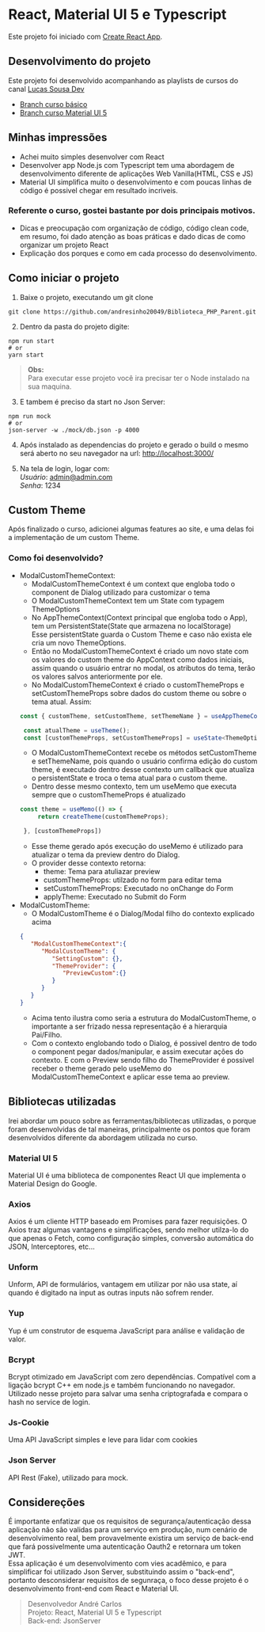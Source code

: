 # React, Material UI 5 e Typescript

Este projeto foi iniciado com [Create React App](https://github.com/facebook/create-react-app).

## Desenvolvimento do projeto
Este projeto foi desenvolvido acompanhando as playlists de cursos do canal [Lucas Sousa Dev](https://www.youtube.com/c/LucasSouzaDev)

 - [Branch curso básico](https://github.com/andresinho20049/Curso-de-React/tree/curso_basico)
 - [Branch curso Material UI 5](https://github.com/andresinho20049/Curso-de-React/tree/curso_mui)

## Minhas impressões
 - Achei muito simples desenvolver com React
 - Desenvolver app Node.js com Typescript tem uma abordagem de desenvolvimento diferente de aplicações Web Vanilla(HTML, CSS e JS)
  - Material UI simplifica muito o desenvolvimento e com poucas linhas de código é possivel chegar em resultado incriveis.

  ### Referente o curso, gostei bastante por dois principais motivos.
   - Dicas e preocupação com organização de código, código clean code, em resumo, foi dado atenção as boas práticas e dado dicas de como organizar um projeto React
   - Explicação dos porques e como em cada processo do desenvolvimento.

## Como iniciar o projeto
1. Baixe o projeto, executando um git clone
```git
git clone https://github.com/andresinho20049/Biblioteca_PHP_Parent.git
```

2. Dentro da pasta do projeto digite:
```node
npm run start
# or
yarn start
```
> **Obs:**  
Para executar esse projeto você ira precisar ter o Node instalado na sua maquina.

3. E tambem é preciso da start no Json Server:
```
npm run mock
# or
json-server -w ./mock/db.json -p 4000
```

4. Após instalado as dependencias do projeto e gerado o build o mesmo será aberto no seu navegador na url: [http://localhost:3000/](http://localhost:3000/)

5. Na tela de login, logar com:     
*Usuário*: admin@admin.com  
*Senha*: 1234

## Custom Theme
Após finalizado o curso, adicionei algumas features ao site, e uma delas foi a implementação de um custom Theme.
### Como foi desenvolvido?
 - ModalCustomThemeContext:
   - ModalCustomThemeContext é um context que engloba todo o component de Dialog utilizado para customizar o tema
   - O ModalCustomThemeContext tem um State com typagem ThemeOptions
   - No AppThemeContext(Context principal que engloba todo o App), tem um PersistentState(State que armazena no localStorage)    
   Esse persistentState guarda o Custom Theme e caso não exista ele cria um novo ThemeOptions.
   - Então no ModalCustomThemeContext é criado um novo state com os valores do custom theme do AppContext como dados iniciais, assim quando o usuário entrar no modal, os atributos do tema, terão os valores salvos anteriormente por ele.
   - No ModalCustomThemeContext é criado o customThemeProps e setCustomThemeProps sobre dados do custom theme ou sobre o tema atual. Assim:
   ```ts
   const { customTheme, setCustomTheme, setThemeName } = useAppThemeContext();

    const atualTheme = useTheme();
    const [customThemeProps, setCustomThemeProps] = useState<ThemeOptions>(customTheme || atualTheme as ThemeOptions);
   ```
   - O ModalCustomThemeContext recebe os métodos setCustomTheme e setThemeName, pois quando o usuário confirma edição do custom theme, é executado dentro desse contexto um callback que atualiza o persistentState e troca o tema atual para o custom theme.
   - Dentro desse mesmo contexto, tem um useMemo que executa sempre que o customThemeProps é atualizado
   ```ts
   const theme = useMemo(() => {
        return createTheme(customThemeProps);

    }, [customThemeProps])
   ```
   - Esse theme gerado após execução do useMemo é utilizado para atualizar o tema da preview dentro do Dialog.
   - O provider desse contexto retorna:
      - theme: Tema para atuliazar preview
      - customThemeProps: utilzado no form para editar tema
      - setCustomThemeProps: Executado no onChange do Form
      - applyTheme: Executado no Submit do Form
- ModalCustomTheme:
   - O ModalCustomTheme é o Dialog/Modal filho do contexto explicado acima
   ```json
   {
      "ModalCustomThemeContext":{
         "ModalCustomTheme": {
            "SettingCustom": {},
            "ThemeProvider": {
               "PreviewCustom":{}
            }
         }
      }
   }
   ```
   - Acima tento ilustra como seria a estrutura do ModalCustomTheme, o importante a ser frizado nessa representação é a hierarquia Pai/Filho.
   - Com o contexto englobando todo o Dialog, é possivel dentro de todo o component pegar dados/manipular, e assim executar ações do contexto. E com o Preview sendo filho do ThemeProvider é possivel receber o theme gerado pelo useMemo do ModalCustomThemeContext e aplicar esse tema ao preview.


## Bibliotecas utilizadas
Irei abordar um pouco sobre as ferramentas/bibliotecas utilizadas, o porque foram desenvolvidas de tal maneiras, principalmente os pontos que foram desenvolvidos diferente da abordagem utilizada no curso.
### Material UI 5 
Material UI é uma biblioteca de componentes React UI que implementa o Material Design do Google.
### Axios
Axios é um cliente HTTP baseado em Promises para fazer requisições. O Axios traz algumas vantagens e simplificações, sendo melhor utilza-lo do que apenas o Fetch, como configuração simples, conversão automática do JSON, Interceptores, etc...
### Unform
Unform, API de formulários, vantagem em utilizar por não usa state, aí quando é digitado na input as outras inputs  não sofrem render.

### Yup
Yup é um construtor de esquema JavaScript para análise e validação de valor.

### Bcrypt
Bcrypt otimizado em JavaScript com zero dependências. Compatível com a ligação bcrypt C++ em node.js e também funcionando no navegador. Utilizado nesse projeto para salvar uma senha criptografada e compara o hash no service de login.

### Js-Cookie
Uma API JavaScript simples e leve para lidar com cookies

### Json Server
API Rest (Fake), utilizado para mock.

## Considereções
É importante enfatizar que os requisitos de segurança/autenticação dessa aplicação não são validas para um serviço em produção, num cenário de desenvolvimento real, bem provavelmente existira um serviço de back-end que fará possivelmente uma autenticação Oauth2 e retornara um token JWT.     
Essa aplicação é um desenvolvimento com vies acadêmico, e para simplificar foi utilizado Json Server, substituindo assim o "back-end", portanto desconsiderar requisitos de segunraça, o foco desse projeto é o desenvolvimento front-end com React e Material UI.

> Desenvolvedor André Carlos    
> Projeto: React, Material UI 5 e Typescript     
> Back-end: JsonServer
